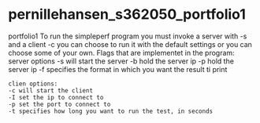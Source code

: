 # pernillehansen_s362050_portfolio1
portfolio1
To run the simpleperf program you must invoke a server with -s and a client -c
you can choose to run it with the default settings or you can choose some of your own. 
Flags that are implementet in the program: 
    server options
    -s will start the server
    -b hold the server ip
    -p hold the server ip
    -f specifies the format in which you want the result ti print        
    
    clien options:
    -c will start the client
    -I set the ip to connect to
    -p set the port to connect to
    -t specifies how long you want to run the test, in seconds
   
    
